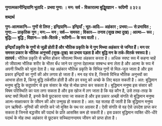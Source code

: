  **गुणात्मकानीन्द्रियाणि भूतादि** **-** **प्रभवा गुणा: ।** **मन: सर्व** **-** **विकारात्मा बुद्धिॢवज्ञान** **-** **रूपिणी ॥ ३२॥** 

**शब्दार्थ** 

**गुण-आत्मकानि—** **गुणों से लिप्त** **; इन्द्रियाणि—** **इन्द्रियाँ** **; भूत-आदि—** **अहंकार** **; प्रभवा:—** **से प्रभावित** **; गुणा:—** **प्राकृतिक** **गुण** **; मन:—** **मन** **; सर्व—** **समस्त** **; विकार—** **तनाव (सुख तथा दुख)** **; आत्मा—** **रूप** **; बुद्धि:—** **बुद्धि** **; विज्ञान—** **तर्क-वितर्क** **;** **रूपिणी—** **के रूप वाली।** **.** 

**इन्द्रियाँ प्रकृत्ति के गुणों से जुड़ी होती हैं और भौतिक प्रकृति के ये गुण मिथ्या अहंकार से** **जनित हैं। मन पर समस्त प्रकार के भौतिक अनुभवों (सुख-दुख) का प्रभाव पड़ता है और** **बुद्धि मन के तर्क-वितर्क स्वरूप है।** **तात्पर्य :** भौतिक प्रकृति से भ्रमित होकर जीवात्मा मिथ्या अंहकार करता है। अधिक स्पष्ट रूप में कहना चाहें तो जीवात्मा भौतिक शरीर के भीतर बँध जाने पर तुरन्त देहात्मक सश्बन्ध बना लेता है और आत्मा के रूप में अपनी स्थिति को भुला देता है। यह अहंकार भौतिक प्रकृति के विभिन्न गुणों से मिल-जुल जाता है और इस प्रकार इन्द्रियों का गुणों की ओर लगाव हो जाता हैं। मन वह यंत्र है, जिससे विभिन्न भौतिक अनुभवों का आभास होता है, किन्तु बुद्धि तर्कशील होती है और हर वस्तु को अच्छे के लिए बदल सकती है। अत: बुद्धिमान मनुष्य बुद्धि के सदुपयोग से इस संसार के मोह से मोक्ष प्राप्त कर सकता है। बुद्धिमान मनुष्य इस संसार की विषम परिस्थिति का पता लगा सकता है और इस खोज में लग जाता है कि वह कौन है, उसे तरह-तरह के कष्ट क्यों मिलते हैं, इनसे कैसे छुटकारा पाया जा सकता है और इस प्रकार अच्छी संगति से बुद्धिमान मनुष्य आत्म-साक्षात्कार के जीवन की ओर उन्मुख हो सकता है। अत: यह सलाह दी जाती है कि बुद्धिमान मनुष्य उन ऋषियों- मुनियों की संगति करे जो मुक्ति के पथ पर अग्रसर हैं। ऐसी संगति से वह ऐसे उपदेश प्राप्त कर सकता है जिनसे बद्धजीव की पदार्थ के प्रति आसक्ति कम हो सकती है। इस प्रकार बुद्धिमान व्यक्ति धीरे-धीरे पदार्थ के मोह तथा अहंकार से छूटकर सच्चिदानन्दमय जीवन को प्राप्त होता है। 